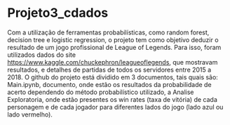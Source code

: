 # Projeto3_cdados

Com a utilização de ferramentas probabilísticas, como random forest, decision tree e logistic regression, o projeto tem como
objetivo deduzir o resultado de um jogo profissional de League of Legends. Para isso, foram utilizados dados do site https://www.kaggle.com/chuckephron/leagueoflegends, que mostravam resultados, e detalhes de partidas de todos os servidores entre 2015 a 2018.
	O github do projeto está dividido em 3 documentos, tais quais são: Main.ipynb, documento, onde estão os resultados da 
probabilidade de acerto dependendo do método probabilístico utilizado, a Analise Exploratoria, onde estão presentes os win rates 
(taxa de vitória) de cada personagem e de cada jogador para diferentes lados do jogo (lado azul ou lado vermelho).
